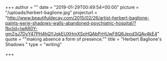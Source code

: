 +++
author = ""
date = "2019-01-29T00:49:54+00:00"
picture = "/uploads/herbert-baglione.jpg"
projecturl = "http://www.beautifuldecay.com/2015/02/26/artist-herbert-baglione-paints-eerie-shadows-walls-abandoned-psychiatric-hospital/?fbclid=IwAR0Y-gmZgJ7DvY47PH4hQYJgkEUXHmXSoHQAbPrHUwF8Q6Jeod3iQAv4kE4"
quote = "\"making absence a form of presence.\""
title = "Herbert Baglione's Shadows "
type = "writing"

+++
